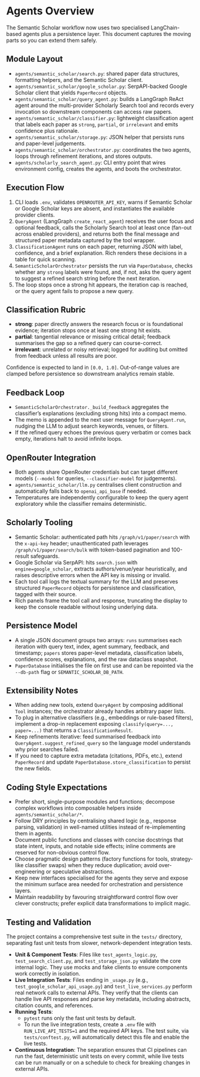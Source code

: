 # Agents Overview

The Semantic Scholar workflow now uses two specialised LangChain-based agents plus a persistence layer. This document captures the moving parts so you can extend them safely.

## Module Layout
- `agents/semantic_scholar/search.py`: shared paper data structures, formatting helpers, and the Semantic Scholar client.
- `agents/semantic_scholar/google_scholar.py`: SerpAPI-backed Google Scholar client that yields `PaperRecord` objects.
- `agents/semantic_scholar/query_agent.py`: builds a LangGraph ReAct agent around the multi-provider Scholarly Search tool and records every invocation so downstream components can access raw papers.
- `agents/semantic_scholar/classifier.py`: lightweight classification agent that labels each paper as `strong`, `partial`, or `irrelevant` and emits confidence plus rationale.
- `agents/semantic_scholar/storage.py`: JSON helper that persists runs and paper-level judgements.
- `agents/semantic_scholar/orchestrator.py`: coordinates the two agents, loops through refinement iterations, and stores outputs.
- `agents/scholarly_search_agent.py`: CLI entry point that wires environment config, creates the agents, and boots the orchestrator.

## Execution Flow
1. CLI loads `.env`, validates `OPENROUTER_API_KEY`, warns if Semantic Scholar or Google Scholar keys are absent, and instantiates the available provider clients.
2. `QueryAgent` (LangGraph `create_react_agent`) receives the user focus and optional feedback, calls the Scholarly Search tool at least once (fan-out across enabled providers), and returns both the final message and structured paper metadata captured by the tool wrapper.
3. `ClassificationAgent` runs on each paper, returning JSON with label, confidence, and a brief explanation. Rich renders these decisions in a table for quick scanning.
4. `SemanticScholarOrchestrator` persists the run via `PaperDatabase`, checks whether any `strong` labels were found, and, if not, asks the query agent to suggest a refined search string before the next iteration.
5. The loop stops once a strong hit appears, the iteration cap is reached, or the query agent fails to propose a new query.

## Classification Rubric
- **strong**: paper directly answers the research focus or is foundational evidence; iteration stops once at least one strong hit exists.
- **partial**: tangential relevance or missing critical detail; feedback summarises the gap so a refined query can course-correct.
- **irrelevant**: unrelated or noisy retrieval; logged for auditing but omitted from feedback unless all results are poor.

Confidence is expected to land in `[0.0, 1.0]`. Out-of-range values are clamped before persistence so downstream analytics remain stable.

## Feedback Loop
- `SemanticScholarOrchestrator._build_feedback` aggregates the classifier’s explanations (excluding strong hits) into a compact memo.
- The memo is appended to the next user message for `QueryAgent.run`, nudging the LLM to adjust search keywords, venues, or filters.
- If the refined query echoes the previous query verbatim or comes back empty, iterations halt to avoid infinite loops.

## OpenRouter Integration
- Both agents share OpenRouter credentials but can target different models (`--model` for queries, `--classifier-model` for judgements).
- `agents/semantic_scholar/llm.py` centralises client construction and automatically falls back to `openai_api_base` if needed.
- Temperatures are independently configurable to keep the query agent exploratory while the classifier remains deterministic.

## Scholarly Tooling
- Semantic Scholar: authenticated path hits `/graph/v1/paper/search` with the `x-api-key` header; unauthenticated path leverages `/graph/v1/paper/search/bulk` with token-based pagination and 100-result safeguards.
- Google Scholar via SerpAPI: hits `search.json` with `engine=google_scholar`, extracts authors/venue/year heuristically, and raises descriptive errors when the API key is missing or invalid.
- Each tool call logs the textual summary for the LLM and preserves structured `PaperRecord` objects for persistence and classification, tagged with their source.
- Rich panels frame the tool call and response, truncating the display to keep the console readable without losing underlying data.

## Persistence Model
- A single JSON document groups two arrays: `runs` summarises each iteration with query text, index, agent summary, feedback, and timestamp; `papers` stores paper-level metadata, classification labels, confidence scores, explanations, and the raw dataclass snapshot.
- `PaperDatabase` initialises the file on first use and can be repointed via the `--db-path` flag or `SEMANTIC_SCHOLAR_DB_PATH`.

## Extensibility Notes
- When adding new tools, extend `QueryAgent` by composing additional `Tool` instances; the orchestrator already handles arbitrary paper lists.
- To plug in alternative classifiers (e.g., embeddings or rule-based filters), implement a drop-in replacement exposing `classify(query=..., paper=...)` that returns a `ClassificationResult`.
- Keep refinements iterative: feed summarised feedback into `QueryAgent.suggest_refined_query` so the language model understands why prior searches failed.
- If you need to capture extra metadata (citations, PDFs, etc.), extend `PaperRecord` and update `PaperDatabase.store_classification` to persist the new fields.

## Coding Style Expectations
- Prefer short, single-purpose modules and functions; decompose complex workflows into composable helpers inside `agents/semantic_scholar/*`.
- Follow DRY principles by centralising shared logic (e.g., response parsing, validation) in well-named utilities instead of re-implementing them in agents.
- Document public functions and classes with concise docstrings that state intent, inputs, and notable side effects; inline comments are reserved for non-obvious control flow.
- Choose pragmatic design patterns (factory functions for tools, strategy-like classifier swaps) when they reduce duplication; avoid over-engineering or speculative abstractions.
- Keep new interfaces specialised for the agents they serve and expose the minimum surface area needed for orchestration and persistence layers.
- Maintain readability by favouring straightforward control flow over clever constructs; prefer explicit data transformations to implicit magic.

## Testing and Validation
The project contains a comprehensive test suite in the `tests/` directory, separating fast unit tests from slower, network-dependent integration tests.

- **Unit & Component Tests**: Files like `test_agents_logic.py`, `test_search_client.py`, and `test_storage_json.py` validate the core internal logic. They use mocks and fake clients to ensure components work correctly in isolation.
- **Live Integration Tests**: Files ending in `_usage.py` (e.g., `test_google_scholar_api_usage.py`) and `test_live_services.py` perform real network calls to external APIs. They verify that the clients can handle live API responses and parse key metadata, including abstracts, citation counts, and references.
- **Running Tests**:
  - `pytest` runs only the fast unit tests by default.
  - To run the live integration tests, create a `.env` file with `RUN_LIVE_API_TESTS=1` and the required API keys. The test suite, via `tests/conftest.py`, will automatically detect this file and enable the live tests.
- **Continuous Integration**: The separation ensures that CI pipelines can run the fast, deterministic unit tests on every commit, while live tests can be run manually or on a schedule to check for breaking changes in external APIs.
